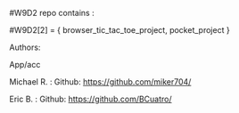 #W9D2 repo contains : 




#W9D2[2] = {
		browser_tic_tac_toe_project,
		pocket_project
}


Authors: 

App/acc

Michael R. : Github: https://github.com/miker704/

Eric B. : Github: https://github.com/BCuatro/




